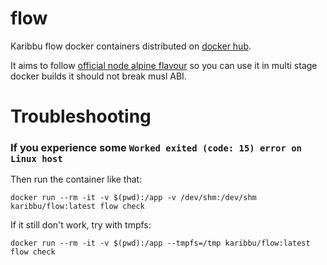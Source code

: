 # flow

Karibbu flow docker containers distributed on [docker hub](https://hub.docker.com/r/karibbu/flow/tags/).

It aims to follow [official node alpine flavour](https://hub.docker.com/_/node/) so you can use it in multi stage docker builds it should not break musl ABI.

# Troubleshooting

### If you experience some `Worked exited (code: 15) error on Linux host`

Then run the container like that:
```shell
docker run --rm -it -v $(pwd):/app -v /dev/shm:/dev/shm karibbu/flow:latest flow check
```

If it still don't work, try with tmpfs:
```shell
docker run --rm -it -v $(pwd):/app --tmpfs=/tmp karibbu/flow:latest flow check
```

